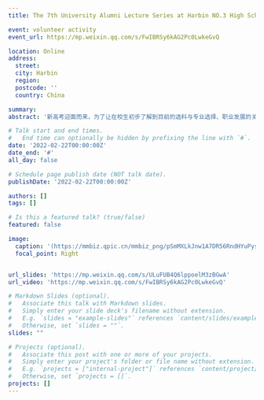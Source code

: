 ```yaml
---
title: The 7th University Alumni Lecture Series at Harbin NO.3 High School

event: volunteer activity
event_url: https://mp.weixin.qq.com/s/FwIBRSy6kAG2Pc0LwkeGvQ

location: Online
address:
  street: 
  city: Harbin
  region: 
  postcode: ''
  country: China

summary: 
abstract: '新高考迎面而来，为了让在校生初步了解到目前的选科与专业选择、职业发展的关联性，了解大学、专业及其就业前景，意识到生涯规划的重要性，找到适合自己的成长路径，丰富新高考全员导师制的内涵和路径，同时促进我校生涯教育朝着更加特色化、系统化方向发展，哈三中将组织开展第七届大学校友讲师团回校宣讲暨校友生涯导师“传帮带”结对活动。'

# Talk start and end times.
#   End time can optionally be hidden by prefixing the line with `#`.
date: '2022-02-22T00:00:00Z'
date_end: '#'
all_day: false

# Schedule page publish date (NOT talk date).
publishDate: '2022-02-22T00:00:00Z'

authors: []
tags: []

# Is this a featured talk? (true/false)
featured: false

image:
  caption: '(https://mmbiz.qpic.cn/mmbiz_png/pSmMXLkJnw1A7DR56RndHYuPysCiaj7JcFSX0XzibnKHg2W5LkswGkrwPlcfINHn4x8s677MTVFeFUZgZJ0RAJicQ/640?wx_fmt=png&wxfrom=5&wx_lazy=1&wx_co=1)'
  focal_point: Right


url_slides: 'https://mp.weixin.qq.com/s/ULuFUB4Q6lppoelM3zBGwA'
url_video: 'https://mp.weixin.qq.com/s/FwIBRSy6kAG2Pc0LwkeGvQ'

# Markdown Slides (optional).
#   Associate this talk with Markdown slides.
#   Simply enter your slide deck's filename without extension.
#   E.g. `slides = "example-slides"` references `content/slides/example-slides.md`.
#   Otherwise, set `slides = ""`.
slides: ""

# Projects (optional).
#   Associate this post with one or more of your projects.
#   Simply enter your project's folder or file name without extension.
#   E.g. `projects = ["internal-project"]` references `content/project/deep-learning/index.md`.
#   Otherwise, set `projects = []`.
projects: []
---
```

